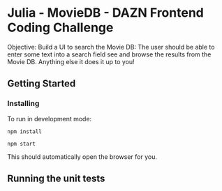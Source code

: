 # Julia - MovieDB - DAZN Frontend Coding Challenge

Objective: Build a UI to search the Movie DB: The user should be able to enter some text into a search field see and browse the results from the Movie DB. Anything else it does it up to you!

## Getting Started

### Installing

To run in development mode:
```
npm install
```
```
npm start
```

This should automatically open the browser for you.

## Running the unit tests
